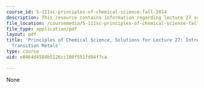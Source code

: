 ```yaml
---
course_id: 5-111sc-principles-of-chemical-science-fall-2014
description: This resource contains information regarding lecture 27 solution.
file_location: /coursemedia/5-111sc-principles-of-chemical-science-fall-2014/e0464d4584b5126cc108f551fd04f7ca_MIT5_111F14_Lec27Soln.pdf
file_type: application/pdf
layout: pdf
title: 'Principles of Chemical Science, Solutions for Lecture 27: Introduction to
  Transition Metals'
type: course
uid: e0464d4584b5126cc108f551fd04f7ca

---
```

None